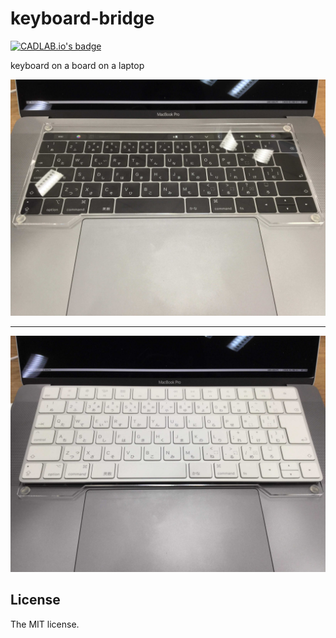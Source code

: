 # keyboard-bridge

[![CADLAB.io's badge](https://img.shields.io/badge/CADLAB.io-keyboard--bridge-brightgreen)](https://cadlab.io/project/23642)

keyboard on a board on a laptop

<p align="center">
  <img alt="acrylic keyboard bridge" src="macbook-pro-15inch-2018-01.jpg" width="816">

---

  <img alt="wireless keyboard on an acrylic" src="macbook-pro-15inch-2018-02.jpg" width="816">
</p>

## License

The MIT license.

